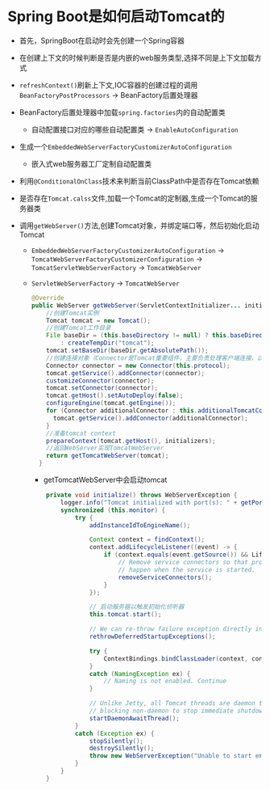 # Spring Boot是如何启动Tomcat的 

- ⾸先，SpringBoot在启动时会先创建⼀个Spring容器 

- 在创建上下文的时候判断是否是内嵌的web服务类型,选择不同是上下文加载方式

- `refreshContext()`刷新上下文,IOC容器的创建过程的调用`BeanFactoryPostProcessors` -> BeanFactory后置处理器

- BeanFactory后置处理器中加载`spring.factories`内的自动配置类

  - 自动配置接口对应的哪些自动配置类 -> `EnableAutoConfiguration`

- 生成一个`EmbeddedWebServerFactoryCustomizerAutoConfiguration`

  - 嵌入式web服务器工厂定制自动配置类

- 利⽤`@ConditionalOnClass`技术来判断当前ClassPath中是否存在Tomcat依赖

- 是否存在`Tomcat.calss`文件,加载一个Tomcat的定制器,生成一个Tomcat的服务器类

- 调用`getWebServer()`方法,创建Tomcat对象，并绑定端⼝等，然后初始化启动Tomcat

  - `EmbeddedWebServerFactoryCustomizerAutoConfiguration` -> `TomcatWebServerFactoryCustomizerConfiguration` -> `TomcatServletWebServerFactory` -> `TomcatWebServer`

  - `ServletWebServerFactory`  -> `TomcatWebServer`

    ```java
    @Override
    public WebServer getWebServer(ServletContextInitializer... initializers) {
        //创建Tomcat实例
        Tomcat tomcat = new Tomcat();
        //创建Tomcat工作目录
        File baseDir = (this.baseDirectory != null) ? this.baseDirectory
            : createTempDir("tomcat");
        tomcat.setBaseDir(baseDir.getAbsolutePath());
        //创建连接对象（Connector是Tomcat重要组件，主要负责处理客户端连接，以及请求处理，这里简单解释下）
        Connector connector = new Connector(this.protocol);
        tomcat.getService().addConnector(connector);
        customizeConnector(connector);
        tomcat.setConnector(connector);
        tomcat.getHost().setAutoDeploy(false);
        configureEngine(tomcat.getEngine());
        for (Connector additionalConnector : this.additionalTomcatConnectors) {
          tomcat.getService().addConnector(additionalConnector);
        }
        //准备tomcat context
        prepareContext(tomcat.getHost(), initializers);
        //返回WebServer实现TomcatWebServer
        return getTomcatWebServer(tomcat);
      }
    ```

    - getTomcatWebServer中会启动tomcat

    ```java
    	private void initialize() throws WebServerException {
    		logger.info("Tomcat initialized with port(s): " + getPortsDescription(false));
    		synchronized (this.monitor) {
    			try {
    				addInstanceIdToEngineName();
    
    				Context context = findContext();
    				context.addLifecycleListener((event) -> {
    					if (context.equals(event.getSource()) && Lifecycle.START_EVENT.equals(event.getType())) {
    						// Remove service connectors so that protocol binding doesn't
    						// happen when the service is started.
    						removeServiceConnectors();
    					}
    				});
    
    				// 启动服务器以触发初始化侦听器
    				this.tomcat.start();
    
    				// We can re-throw failure exception directly in the main thread
    				rethrowDeferredStartupExceptions();
    
    				try {
    					ContextBindings.bindClassLoader(context, context.getNamingToken(), getClass().getClassLoader());
    				}
    				catch (NamingException ex) {
    					// Naming is not enabled. Continue
    				}
    
    				// Unlike Jetty, all Tomcat threads are daemon threads. We create a
    				// blocking non-daemon to stop immediate shutdown
    				startDaemonAwaitThread();
    			}
    			catch (Exception ex) {
    				stopSilently();
    				destroySilently();
    				throw new WebServerException("Unable to start embedded Tomcat", ex);
    			}
    		}
    	}
    ```

    
